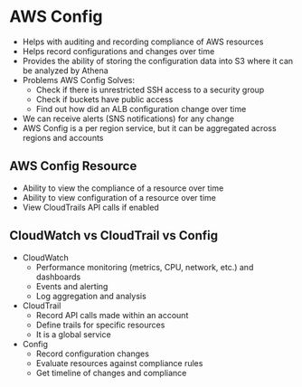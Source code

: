 # AWS Config

- Helps with auditing and recording compliance of AWS resources
- Helps record configurations and changes over time
- Provides the ability of storing the configuration data into S3 where it can be analyzed by Athena
- Problems AWS Config Solves:
    - Check if there is unrestricted SSH access to a security group
    - Check if buckets have public access
    - Find out how did an ALB configuration change over time
- We can receive alerts (SNS notifications) for any change
- AWS Config is a per region service, but it can be aggregated across regions and accounts

## AWS Config Resource

- Ability to view the compliance of a resource over time
- Ability to view configuration of a resource over time
- View CloudTrails API calls if enabled

## CloudWatch vs CloudTrail vs Config

- CloudWatch
    - Performance monitoring (metrics, CPU, network, etc.) and dashboards
    - Events and alerting
    - Log aggregation and analysis
- CloudTrail
    - Record API calls made within an account
    - Define trails for specific resources
    - It is a global service
- Config
    - Record configuration changes
    - Evaluate resources against compliance rules
    - Get timeline of changes and compliance
